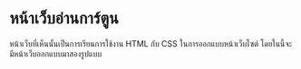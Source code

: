 # หน้าเว็บอ่านการ์ตูน
หน้าเว็บที่เห็นนั้นเป็นการเรียนการใช้งาน HTML กับ CSS ในการออกแบบหน้าเว็บไซต์
โดยในนี้จะมีหน้าเว็บออกแบบมาสองรูปแบบ

